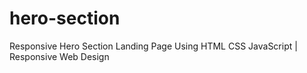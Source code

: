 # hero-section
Responsive Hero Section Landing Page Using HTML CSS JavaScript | Responsive Web Design
